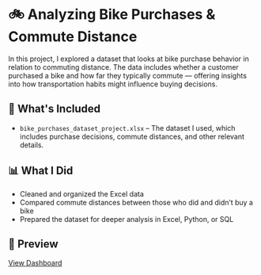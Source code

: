 # 🚲 Analyzing Bike Purchases & Commute Distance

In this project, I explored a dataset that looks at bike purchase behavior in relation to commuting distance. The data includes whether a customer purchased a bike and how far they typically commute — offering insights into how transportation habits might influence buying decisions.

## 📂 What's Included

- `bike_purchases_dataset_project.xlsx` – The dataset I used, which includes purchase decisions, commute distances, and other relevant details.

## 📊 What I Did

- Cleaned and organized the Excel data
- Compared commute distances between those who did and didn’t buy a bike
- Prepared the dataset for deeper analysis in Excel, Python, or SQL

## 📎 Preview

[View Dashboard](./bike_data.csv)


